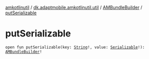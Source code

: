 [amkotlinutil](../../index.md) / [dk.adaptmobile.amkotlinutil.util](../index.md) / [AMBundleBuilder](index.md) / [putSerializable](put-serializable.md)

# putSerializable

`open fun putSerializable(key: `[`String`](https://kotlinlang.org/api/latest/jvm/stdlib/kotlin/-string/index.html)`!, value: `[`Serializable`](https://developer.android.com/reference/java/io/Serializable.html)`!): `[`AMBundleBuilder`](index.md)`!`